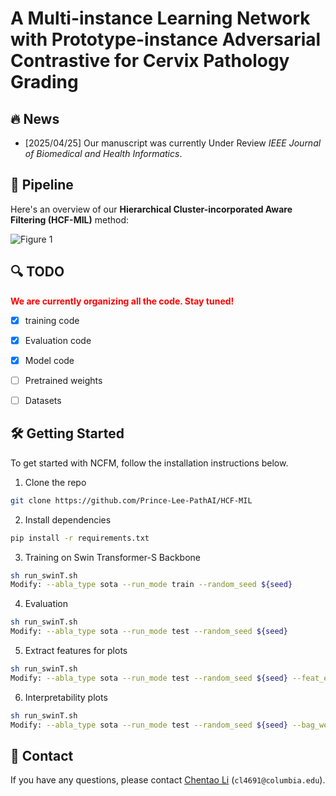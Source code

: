 # A Multi-instance Learning Network with Prototype-instance Adversarial Contrastive for Cervix Pathology Grading

## :fire: News

- [2025/04/25] Our manuscript was currently Under Review  _IEEE Journal of Biomedical and Health Informatics_.



## :rocket: Pipeline

Here's an overview of our **Hierarchical Cluster-incorporated Aware Filtering (HCF-MIL)** method:

![Figure 1](./images/main.jpg)



## :mag: TODO
<font color="red">**We are currently organizing all the code. Stay tuned!**</font>
- [x] training code
- [x] Evaluation code
- [x] Model code
- [ ] Pretrained weights
- [ ] Datasets





## 🛠️ Getting Started

To get started with NCFM, follow the installation instructions below.

1.  Clone the repo

```sh
git clone https://github.com/Prince-Lee-PathAI/HCF-MIL
```

2. Install dependencies
   
```sh
pip install -r requirements.txt
```

3. Training on Swin Transformer-S Backbone
```sh
sh run_swinT.sh
Modify: --abla_type sota --run_mode train --random_seed ${seed}
```

4. Evaluation
```sh
sh run_swinT.sh
Modify: --abla_type sota --run_mode test --random_seed ${seed}
```

5. Extract features for plots
```sh
sh run_swinT.sh
Modify: --abla_type sota --run_mode test --random_seed ${seed} --feat_extract
```

6. Interpretability plots
```sh
sh run_swinT.sh
Modify: --abla_type sota --run_mode test --random_seed ${seed} --bag_weight
```

## :postbox: Contact
If you have any questions, please contact [Chentao Li](https://prince-lee-pathai.github.io/) (`cl4691@columbia.edu`).
